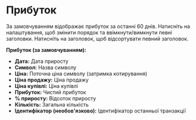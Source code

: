 # **Прибуток**

За замовчуванням відображає прибуток за останні 60 днів.
Натисніть на налаштування, щоб змінити порядок та ввімкнути/вимкнути певні заголовки.
Натисніть на заголовок, щоб відсортувати певний заголовок.

**Прибуток (за замовчуванням):**
- **Дата:** Дата приросту
- **Символ:** Назва символу
- **Ціна:** Поточна ціна символу (затримка котирування)
- **Ціна продажу:** Ціна продажу
- **Ціна купівлі:** Ціна купівлі
- **Прибуток:** Чистий прибуток
- **% приросту:** Відсоток приросту
- **Кількість:** Загальна кількість
- **Ідентифікатор (необов'язково):** Ідентифікатор останньої транзакції
